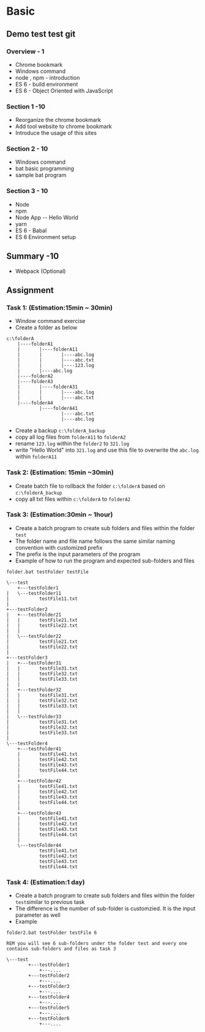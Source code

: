 # Basic

## Demo test test git 

### Overview - 1
* Chrome bookmark
* Windows command
* node , npm - introduction
* ES 6 - build environment
* ES 6 - Object Oriented with JavaScript

### Section 1 -10
* Reorganize the chrome bookmark
* Add tool website to chrome bookmark
* Introduce the usage of this sites


### Section 2 - 10
* Windows command 
* bat basic programming
* sample bat program

### Section 3 - 10
* Node 
* npm  
* Node App -- Hello World
* yarn
* ES 6 - Babal
* ES 6 Environment setup

## Summary -10
* Webpack (Optional)

## Assignment

### Task 1: (Estimation:15min ~ 30min)
* Window command exercise
* Create a folder as below
```
c:\folderA
    |----folderA1
    |       |----folderA11
    |       |       |----abc.log
    |       |       |----abc.txt
    |       |       |----123.log    
    |       |----abc.log    
    |----folderA2
    |----folderA3
    |       |----folderA31
    |       |       |----abc.log      
    |       |       |----abc.txt      
    |----folderA4
            |----folderA41
                    |----abc.txt
                    |----abc.log

```
* Create a backup `c:\folderA_backup`
* copy all log files from `folderA11` to `folderA2`
* rename `123.log` within the `folder2` to `321.log`
* write "Hello World" into `321.log` and use this file to overwrite the `abc.log` within `folderA11`


### Task 2: (Estimation: 15min ~30min)
* Create batch file to rollback the folder `c:\folderA` based on `c:\folderA_backup`
* copy all txt files within `c:\folderA` to `folderA2`


### Task 3:  (Estimation:30min ~ 1hour)

* Create a batch program to create sub folders and files within the folder `test`
* The folder name and file name follows the same similar naming convention with customized prefix
* The prefix is the input parameters of the program
* Example of how to run the program and expected sub-folders and files

```
folder.bat testFolder testFile

\---test
    +---testFolder1
|   \---testFolder11
|           testFile11.txt
|
+---testFolder2
|   +---testFolder21
|   |       testFile21.txt
|   |       testFile22.txt
|   |
|   \---testFolder22
|           testFile21.txt
|           testFile22.txt
|
+---testFolder3
|   +---testFolder31
|   |       testFile31.txt
|   |       testFile32.txt
|   |       testFile33.txt
|   |
|   +---testFolder32
|   |       testFile31.txt
|   |       testFile32.txt
|   |       testFile33.txt
|   |
|   \---testFolder33
|           testFile31.txt
|           testFile32.txt
|           testFile33.txt
|
\---testFolder4
    +---testFolder41
    |       testFile41.txt
    |       testFile42.txt
    |       testFile43.txt
    |       testFile44.txt
    |
    +---testFolder42
    |       testFile41.txt
    |       testFile42.txt
    |       testFile43.txt
    |       testFile44.txt
    |
    +---testFolder43
    |       testFile41.txt
    |       testFile42.txt
    |       testFile43.txt
    |       testFile44.txt
    |
    \---testFolder44
            testFile41.txt
            testFile42.txt
            testFile43.txt
            testFile44.txt
```

### Task 4:  (Estimation:1 day)

* Create a batch program to create sub folders and files within the folder `test`similar to previous task
* The difference is the number of sub-folder is customzied. It is the input parameter as well 
* Example 

```
folder2.bat testFolder testFile 6

REM you will see 6 sub-folders under the folder test and every one contains sub-folders and files as task 3

\---test
        +---testFolder1
            +---....
        +---testFolder2
            +---....
        +---testFolder3
            +---....      
        +---testFolder4
            +---.... 
        +---testFolder5
            +---....
        +---testFolder6
            +---....                        

```
